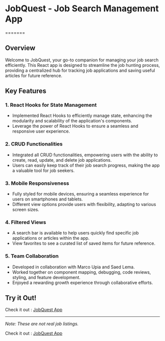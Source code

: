 # JobQuest - Job Search Management App

=======

## Overview

Welcome to JobQuest, your go-to companion for managing your job search efficiently. This React app is designed to streamline the job hunting process, providing a centralized hub for tracking job applications and saving useful articles for future reference.

## Key Features

### 1. React Hooks for State Management

- Implemented React Hooks to efficiently manage state, enhancing the modularity and scalability of the application's components.
- Leverage the power of React Hooks to ensure a seamless and responsive user experience.

### 2. CRUD Functionalities

- Integrated all CRUD functionalities, empowering users with the ability to create, read, update, and delete job applications.
- Users can easily keep track of their job search progress, making the app a valuable tool for job seekers.

### 3. Mobile Responsiveness

- Fully styled for mobile devices, ensuring a seamless experience for users on smartphones and tablets.
- Different view options provide users with flexibility, adapting to various screen sizes.

### 4. Filtered Views

- A search bar is available to help users quickly find specific job applications or articles within the app.
- View favorites to see a curated list of saved items for future reference.


### 5. Team Collaboration

- Developed in collaboration with Marco Upia and Saed Lema.
- Worked together on component mapping, debugging, code reviews, styling, and feature development.
- Enjoyed a rewarding growth experience through collaborative efforts.

## Try it Out!

Check it out : [JobQuest App](https://stupendous-brigadeiros-12667f.netlify.app/)

---

*Note: These are not real job listings.*


Check it out : [JobQuest App](https://stupendous-brigadeiros-12667f.netlify.app/)

